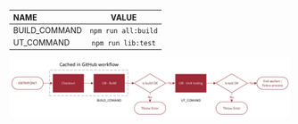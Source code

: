 | NAME          |        VALUE        |
| :------------ | :-----------------: |
| BUILD_COMMAND | `npm run all:build` |
| UT_COMMAND    | `npm run lib:test`  |

![build & test.png](build%20&%20test.png)
